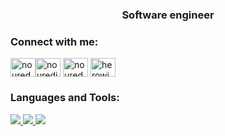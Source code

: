 <h3 align="center">Software engineer</h3>

<h3 align="left">Connect with me:</h3>
<p align="left">

<a href="https://linkedin.com/in/noureddinecharifi" target="blank"><img align="center" src="https://raw.githubusercontent.com/rahuldkjain/github-profile-readme-generator/master/src/images/icons/Social/linked-in-alt.svg" alt="noureddinecharifi" height="30" width="40" /></a><a href="https://instagram.com/nouredine_charifi" target="blank"><img align="center" src="https://raw.githubusercontent.com/rahuldkjain/github-profile-readme-generator/master/src/images/icons/Social/instagram.svg" alt="nouredine_charifi" height="30" width="40" /></a>
<a href="https://www.behance.net/noureddinecharifi" target="blank"><img align="center" src="https://raw.githubusercontent.com/rahuldkjain/github-profile-readme-generator/master/src/images/icons/Social/behance.svg" alt="noureddinecharifi" height="30" width="40" /></a>
<a href="https://www.youtube.com/c/herowindows" target="blank"><img align="center" src="https://raw.githubusercontent.com/rahuldkjain/github-profile-readme-generator/master/src/images/icons/Social/youtube.svg" alt="herowindows" height="30" width="40" /></a>
</p>

<h3 align="left">Languages and Tools:</h3>
<p align="left">
  <a href="https://skillicons.dev">
    <img src="https://skillicons.dev/icons?i=html,css,javascript,mysql,vscode,github,git,androidstudio"/>
    <img src="https://skillicons.dev/icons?i=,flutter,firebase,react,nextjs,vite,redux,typescript,tailwind,laravel"/>
    <img src="https://skillicons.dev/icons?i=figma,ps,ai" />
  </a>
</p

